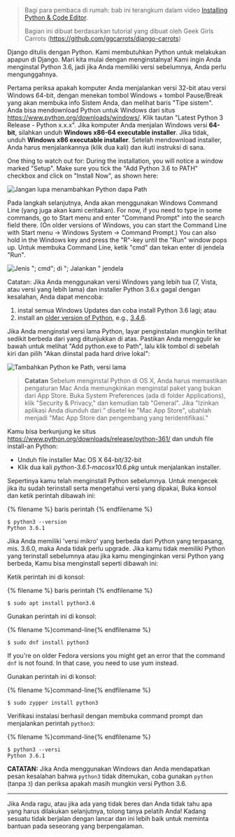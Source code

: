 > Bagi para pembaca di rumah: bab ini terangkum dalam video [Installing Python & Code Editor](https://www.youtube.com/watch?v=pVTaqzKZCdA).
> 
> Bagian ini dibuat berdasarkan tutorial yang dibuat oleh Geek Girls Carrots (https://github.com/ggcarrots/django-carrots)

Django ditulis dengan Python. Kami membutuhkan Python untuk melakukan apapun di Django. Mari kita mulai dengan menginstalnya! Kami ingin Anda menginstal Python 3.6, jadi jika Anda memiliki versi sebelumnya, Anda perlu mengunggahnya.

<!--sec data-title="Install Python: Windows" data-id="python_windows" data-collapse=true ces-->

Pertama periksa apakah komputer Anda menjalankan versi 32-bit atau versi Windows 64-bit, dengan menekan tombol Windows + tombol Pause/Break yang akan membuka info Sistem Anda, dan melihat baris "Tipe sistem". Anda bisa mendownload Python untuk Windows dari situs https://www.python.org/downloads/windows/. Klik tautan "Latest Python 3 Release - Python x.x.x". Jika komputer Anda menjalan Windows versi **64-bit**, silahkan unduh **Windows x86-64 executable installer**. Jika tidak, unduh **Windows x86 executable installer**. Setelah mendownload installer, Anda harus menjalankannya (klik dua kali) dan ikuti instruksi di sana.

One thing to watch out for: During the installation, you will notice a window marked "Setup". Make sure you tick the "Add Python 3.6 to PATH" checkbox and click on "Install Now", as shown here:

![Jangan lupa menambahkan Python dapa Path](../python_installation/images/python-installation-options.png)

Pada langkah selanjutnya, Anda akan menggunakan Windows Command Line (yang juga akan kami ceritakan). For now, if you need to type in some commands, go to Start menu and enter "Command Prompt" into the search field there. (On older versions of Windows, you can start the Command Line with Start menu → Windows System → Command Prompt.) You can also hold in the Windows key and press the "R"-key until the "Run" window pops up. Untuk membuka Command Line, ketik "cmd" dan tekan enter di jendela "Run".

![Jenis "; cmd"; di "; Jalankan " jendela](../python_installation/images/windows-plus-r.png)

Catatan: Jika Anda menggunakan versi Windows yang lebih tua (7, Vista, atau versi yang lebih lama) dan installer Python 3.6.x gagal dengan kesalahan, Anda dapat mencoba:

1. instal semua Windows Updates dan coba install Python 3.6 lagi; atau
2. install an [older version of Python](https://www.python.org/downloads/windows/), e.g., [3.4.6](https://www.python.org/downloads/release/python-346/).

Jika Anda menginstal versi lama Python, layar penginstalan mungkin terlihat sedikit berbeda dari yang ditunjukkan di atas. Pastikan Anda menggulir ke bawah untuk melihat "Add python.exe to Path", lalu klik tombol di sebelah kiri dan pilih "Akan diinstal pada hard drive lokal":

![Tambahkan Python ke Path, versi lama](../python_installation/images/add_python_to_windows_path.png)

<!--endsec-->

<!--sec data-title="Install Python: OS X" data-id="python_OSX"
data-collapse=true ces-->

> **Catatan** Sebelum menginstal Python di OS X, Anda harus memastikan pengaturan Mac Anda memungkinkan menginstal paket yang bukan dari App Store. Buka System Preferences (ada di folder Applications), klik "Security & Privacy," dan kemudian tab "General". Jika "Izinkan aplikasi Anda diunduh dari:" disetel ke "Mac App Store", ubahlah menjadi "Mac App Store dan pengembang yang teridentifikasi."

Kamu bisa berkunjung ke situs https://www.python.org/downloads/release/python-361/ dan unduh file install-an Python:

* Unduh file installer Mac OS X 64-bit/32-bit
* Klik dua kali *python-3.6.1-macosx10.6.pkg* untuk menjalankan installer.

<!--endsec-->

<!--sec data-title="Install Python: Linux" data-id="python_linux"
data-collapse=true ces-->

Sepertinya kamu telah menginstall Python sebelumnya. Untuk mengecek jika itu sudah terinstall serta mengetahui versi yang dipakai, Buka konsol dan ketik perintah dibawah ini:

{% filename %} baris perintah {% endfilename %}

    $ python3 --version
    Python 3.6.1
    

Jika Anda memiliki 'versi mikro' yang berbeda dari Python yang terpasang, mis. 3.6.0, maka Anda tidak perlu upgrade. Jika kamu tidak memiliki Python yang terinstall sebelumnya atau jika kamu menginginkan versi Python yang berbeda, Kamu bisa menginstall seperti dibawah ini:

<!--endsec-->

<!--sec data-title="Install Python: Debian or Ubuntu" data-id="python_debian" data-collapse=true ces-->

Ketik perintah ini di konsol:

{% filename %} baris perintah {% endfilename %}

    $ sudo apt install python3.6
    

<!--endsec-->

<!--sec data-title="Install Python: Fedora" data-id="python_fedora"
data-collapse=true ces-->

Gunakan perintah ini di konsol:

{% filename %}command-line{% endfilename %}

    $ sudo dnf install python3
    

If you're on older Fedora versions you might get an error that the command `dnf` is not found. In that case, you need to use yum instead.

<!--endsec-->

<!--sec data-title="Install Python: openSUSE" data-id="python_openSUSE"
data-collapse=true ces-->

Gunakan perintah ini di konsol:

{% filename %}command-line{% endfilename %}

    $ sudo zypper install python3
    

<!--endsec-->

Verifikasi instalasi berhasil dengan membuka command prompt dan menjalankan perintah `python3`:

{% filename %}command-line{% endfilename %}

    $ python3 --versi
    Python 3.6.1
    

**CATATAN:** Jika Anda menggunakan Windows dan Anda mendapatkan pesan kesalahan bahwa `python3` tidak ditemukan, coba gunakan `python` (tanpa `3`) dan periksa apakah masih mungkin versi Python 3.6.

* * *

Jika Anda ragu, atau jika ada yang tidak beres dan Anda tidak tahu apa yang harus dilakukan selanjutnya, tolong tanya pelatih Anda! Kadang sesuatu tidak berjalan dengan lancar dan ini lebih baik untuk meminta bantuan pada seseorang yang berpengalaman.